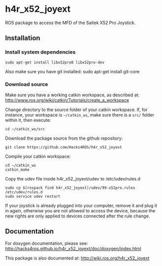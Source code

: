 h4r_x52_joyext
===========================================
ROS package to access the MFD  of the Saitek X52 Pro Joystick.


Installation
-------------------------------------------
### Install system dependencies ###
    sudo apt-get install libx52pro0 libx52pro-dev

Also make sure you have git installed:
    sudo apt-get install git-core

### Download source ###

Make sure you have a working catkin workspace, as described at:
http://www.ros.org/wiki/catkin/Tutorials/create_a_workspace

Change directory to the source folder of your catkin workspace.
If, for instance, your workspace is `~/catkin_ws`, make sure there is
a `src/` folder within it, then execute:

    cd ~/catkin_ws/src

Download the package source from the github repository:

    git clone https://github.com/Hacks4ROS/h4r_x52_joyext

Compile your catkin workspace:

    cd ~/catkin_ws
    catkin_make
    
Copy the udev file inside h4r_x52_joyext/udev to /etc/udev/rules.d

    sudo cp $(rospack find h4r_x52_joyext)/udev/99-x52pro.rules /etc/udev/rules.d
    sudo service udev restart
    
If your joystick is already plugged into your computer, 
remove it and plug it in again, otherwise you are not allowed to access 
the device, because the new rights are only applied to devices connected after
the rule change.

Documentation
-------------------------------------------
For doxygen documentation, please see:
http://hacks4ros.github.io/h4r_x52_joyext/doc/doxygen/index.html

This package is also documented at:
http://wiki.ros.org/h4r_x52_joyext

